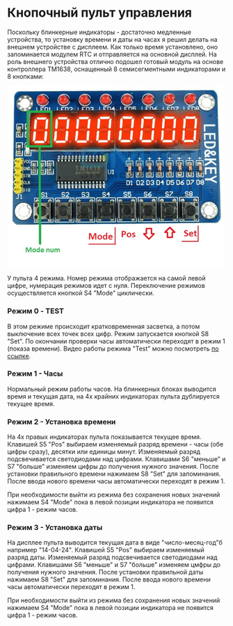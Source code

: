 # Кнопочный пульт управления

Поскольку блинкерные индикаторы - достаточно медленные устройства, то установку времени и даты на часах я решил делать на внешнем устройстве с дисплеем. Как только время установлено, оно запоминается модулем RTC и отправляется на основной дисплей. На роль внешнего устройства отлично подошел готовый модуль на основе контроллера TM1638, оснащенный 8 семисегментными индикаторами и 8 кнопками:

<img src="extras/images/tm1638_dde.JPG" alt="tm1638" width="500"/>

У пульта 4 режима. Номер режима отображается на самой левой цифре, нумерация режимов идет с нуля. Переключение режимов осуществляется кнопкой S4 "Mode" циклически.

### Режим 0 - TEST

В этом режиме происходит кратковременная засветка, а потом выключение всех точек всех цифр. Режим запускается кнопкой S8 "Set". По окончании проверки часы автоматически переходят в режим 1 (показа времени). Видео работы режима "Test" можно посмотреть [по ссылке](https://youtu.be/aBFGRFe8ESA).

### Режим 1 - Часы

Нормальный режим работы часов. На блинкерных блоках выводится время и текущая дата, на 4х крайних индикаторах пульта дублируется текущее время.

### Режим 2 - Установка времени

На 4х правых индикаторах пульта показывается текущее время. Клавишей S5 "Pos" выбираем изменяемый разряд времени - часы (обе цифры сразу), десятки или единицы минут. Изменяемый разряд подсвечивается светодиодами над цифрами. Клавишами S6 "меньше" и S7 "больше" изменяем цифры до получения нужного значения. После установки правильного времени нажимаем S8 "Set" для запоминания. После ввода нового времени часы автоматически переходят в режим 1.

При необходимости выйти из режима без сохранения новых значений нажимаем S4 "Mode" пока в левой позиции индикатора не появится цифра 1 - режим часов.

### Режим 3 - Установка даты

На дисплее пульта выводится текущая дата в виде "число-месяц-год"б например "14-04-24". Клавишей S5 "Pos" выбираем изменяемый разряд даты. Изменяемый разряд подсвечивается светодиодами над цифрами. Клавишами S6 "меньше" и S7 "больше" изменяем цмфры до получения нужного значения. После установки правильной даты нажимаем S8 "Set" для запоминания. После ввода нового времени часы автоматически переходят в режим 1.

При необходимости выйти из режима без сохранения новых значений нажимаем S4 "Mode" пока в левой позиции индикатора не появится цифра 1 - режим часов.

